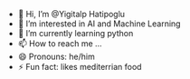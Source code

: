 - 👋 Hi, I’m @Yigitalp Hatipoglu
- 👀 I’m interested in AI and Machine Learning
- 🌱 I’m currently learning python
- 📫 How to reach me ...
- 😄 Pronouns: he/him
- ⚡ Fun fact: likes mediterrian food

<!---
YigitalpHatipoglu/YigitalpHatipoglu is a ✨ special ✨ repository because its `README.md` (this file) appears on your GitHub profile.
You can click the Preview link to take a look at your changes.
--->
